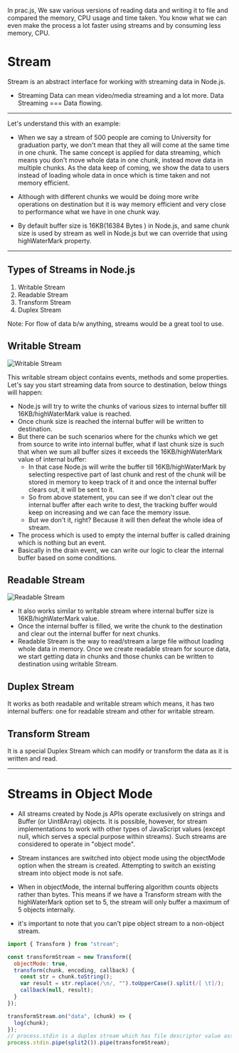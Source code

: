In prac.js, We saw various versions of reading data and writing it to file and compared the memory, CPU usage and time taken. You know what we can even make the process a lot faster using streams and by consuming less memory, CPU.

# Stream #

Stream is an abstract interface for working with streaming data in Node.js.

- Streaming Data can mean video/media streaming and a lot more. Data Streaming === Data flowing.
  
---

Let's understand this with an example:

- When we say a stream of 500 people are coming to University for graduation party, we don't mean that they all will come at the same time in one chunk. The same concept is applied for data streaming, which means you don't move whole data in one chunk, instead move data in multiple chunks. As the data keep of coming, we show the data to users instead of loading whole data in once which is time taken and not memory efficient.

- Although with different chunks we would be doing more write operations on destination but it is way memory efficient and very close to performance what we have in one chunk way.
- By default buffer size is 16KB(16384 Bytes ) in Node.js, and same chunk size is used by stream as well in Node.js but we can override that using highWaterMark property.
---

## Types of Streams in Node.js ##

1. Writable Stream
2. Readable Stream
3. Transform Stream
4. Duplex Stream


Note: For flow of data b/w anything, streams would be a great tool to use.

## Writable Stream ##

![Writable Stream](../images/writableStream.png)

This writable stream object contains events, methods and some properties. Let's say you start streaming data from source to destination, below things will happen:
-  Node.js will try to write the chunks of various sizes to internal buffer till 16KB/highWaterMark value is reached.
-  Once chunk size is reached the internal buffer will be written to destination.
-  But there can be such scenarios where for the chunks which we get from source to write into internal buffer, what if last chunk size is such that when we sum all buffer sizes it exceeds the 16KB/highWaterMark value of internal buffer:
   - In that case Node.js will write the buffer till 16KB/highWaterMark by selecting respective part of last chunk and rest of the chunk will be stored in memory to keep track of it and once the internal buffer clears out, it will be sent to it.
   - So from above statement, you can see if we don't clear out the internal buffer after each write to dest, the tracking buffer would keep on increasing and we can face the memory issue.
   - But we don't it, right? Because it will then defeat the whole idea of stream.
- The process which is used to empty the internal buffer is called draining which is nothing but an event.
- Basically in the drain event, we can write our logic to clear the internal buffer based on some conditions.
  
## Readable Stream ##

![Readable Stream](../images/readableStream.png)

- It also works similar to writable stream where internal buffer size is 16KB/highWaterMark value.
- Once the internal buffer is filled, we write the chunk to the destination and clear out the internal buffer for next chunks.
- Readable Stream is the way to read/stream a large file without loading whole data in memory. Once we create readable stream for source data, we start getting data in chunks and those chunks can be written to destination using writable Stream.
  
## Duplex Stream ##

It works as both readable and writable stream which means, it has two internal buffers: one for readable stream and other for writable stream.

## Transform Stream ##

It is a special Duplex Stream which can modify or transform the data as it is written and read.

---

# Streams in Object Mode #

- All streams created by Node.js APIs operate exclusively on strings and Buffer (or Uint8Array) objects. It is possible, however, for stream implementations to work with other types of JavaScript values (except null, which serves a special purpose within streams). Such streams are considered to operate in "object mode".

- Stream instances are switched into object mode using the objectMode option when the stream is created. Attempting to switch an existing stream into object mode is not safe.

- When in objectMode, the internal buffering algorithm counts objects rather than bytes. This means if we have a Transform stream with the highWaterMark option set to 5, the stream will only buffer a maximum of 5 objects internally.
- it's important to note that you can't pipe object stream to a non-object stream.

```javascript
import { Transform } from "stream";

const transformStream = new Transform({
  objectMode: true,
  transform(chunk, encoding, callback) {
    const str = chunk.toString();
    var result = str.replace(/\n/, "").toUpperCase().split(/[ \t]/);
    callback(null, result);
  }
});

transformStream.on("data", (chunk) => {
  log(chunk);
});
// process.stdin is a duplex stream which has file descriptor value assigned as 0 in file descriptor table by OS kernel.
process.stdin.pipe(split2()).pipe(transformStream);
```

